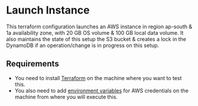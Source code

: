 # Launch Instance

This terraform configuration launches an AWS instance in region ap-south & 1a availability zone, with 20 GB OS volume & 100 GB local data volume.
It also maintains the state of this setup the S3 bucket & creates a lock in the DynamoDB if an operation/change is in progress on this setup.

## Requirements

 - You need to install [Terraform](https://learn.hashicorp.com/terraform/getting-started/install.html#installing-terraform) on the machine where you want to test this.
 - You also need to add [environment variables](https://www.terraform.io/docs/providers/aws/index.html#environment-variables) for AWS credentials on the machine from where you will execute this.
